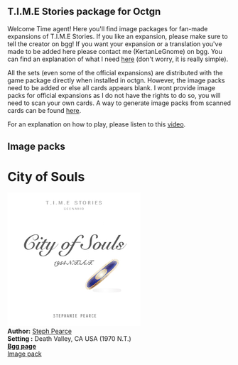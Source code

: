 ## T.I.M.E Stories package for Octgn

Welcome Time agent! Here you'll find image packages for fan-made expansions of T.I.M.E Stories. If you like an expansion, please make sure to tell the creator on bgg! If you want your expansion or a translation you've made to be added here please contact me (KertanLeGnome) on bgg. You can find an explanation of what I need [here](set) (don't worry, it is really simple).  

All the sets (even some of the official expansions) are distributed with the game package directly when installed in octgn. However, the image packs need to be added or else all cards appears blank. I wont provide image packs for official expansions as I do not have the rights to do so, you will need to scan your own cards. A way to generate image packs from scanned cards can be found [here](scan).  

For an explanation on how to play, please listen to this [video](https://youtu.be/1BfAQhgxoBU).  

## Image packs

# City of Souls
![Cover City of Souls](CityofSoulsCover.jpg "Cover City of Souls")  
**Author:** [Steph Pearce](https://boardgamegeek.com/user/stephaniepa)  
**Setting :** Death Valley, CA USA (1970 N.T.)  
[**Bgg page**](https://boardgamegeek.com/boardgame/263357/city-souls-fan-expansion-time-stories)    
[Image pack](https://drive.google.com/file/d/11Pb02dESu9FR39222rHdFujOPO86GIZ0/view?usp=sharing)   
